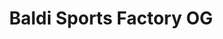 ---
title: "Baldi Sports Factory OG"
url: /wernstein-am-inn/baldi-sports-factory-og/
shop: Sport
---